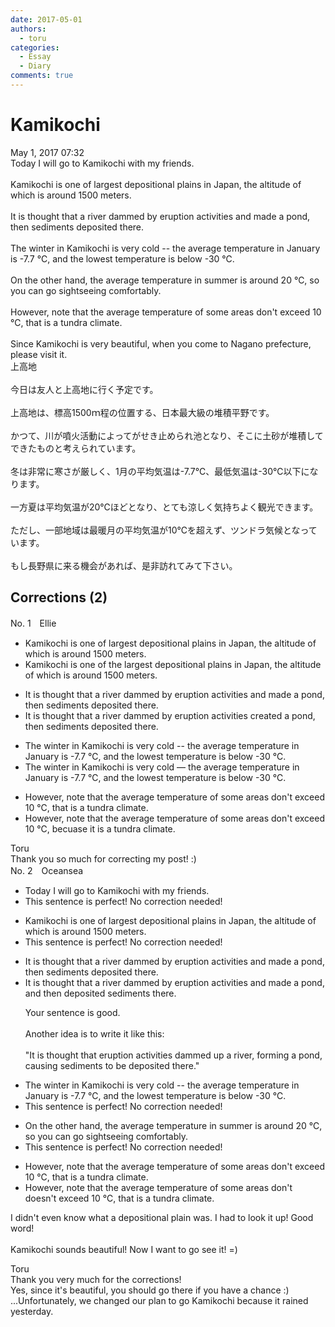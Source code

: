 ```yaml
---
date: 2017-05-01
authors:
  - toru
categories:
  - Essay
  - Diary
comments: true
---
```


# Kamikochi
<div class="date">May 1, 2017 07:32</div>
<div id="post"><div id="body_show_ori">
Today I will go to Kamikochi with my friends.<br/><br/>Kamikochi is one of largest depositional plains in Japan, the altitude of which is around 1500 meters.<br/><br/>It is thought that a river dammed by eruption activities and made a pond, then sediments deposited there.<br/><br/>The winter in Kamikochi is very cold -- the average temperature in January is -7.7 ℃, and the lowest temperature is below -30 ℃.<br/><br/>On the other hand, the average temperature in summer is around 20 ℃, so you can go sightseeing comfortably.<br/><br/>However, note that the average temperature of some areas don't exceed 10 ℃, that is a tundra climate.<br/><br/>Since Kamikochi is very beautiful, when you come to Nagano prefecture, please visit it.
</div></div>

<!-- more -->

<div id="post_ja"><div id="body_show_mo">
上高地<br/><br/>今日は友人と上高地に行く予定です。<br/><br/>上高地は、標高1500ｍ程の位置する、日本最大級の堆積平野です。<br/><br/>かつて、川が噴火活動によってがせき止められ池となり、そこに土砂が堆積してできたものと考えられています。<br/><br/>冬は非常に寒さが厳しく、1月の平均気温は-7.7℃、最低気温は-30℃以下になります。<br/><br/>一方夏は平均気温が20℃ほどとなり、とても涼しく気持ちよく観光できます。<br/><br/>ただし、一部地域は最暖月の平均気温が10℃を超えず、ツンドラ気候となっています。<br/><br/>もし長野県に来る機会があれば、是非訪れてみて下さい。
</div></div>

## Corrections (2)
<div id="block"><div class="first_name"> No. 1　<span class="just_name">Ellie</span></div><div id="block2">
<ul class="correction_field">
<li class="incorrect">Kamikochi is one of largest depositional plains in Japan, the altitude of which is around 1500 meters.</li>
<li class="corrected correct">
Kamikochi is one of <span class="f_blue">the </span>largest depositional plains in Japan, the altitude of which is around 1500 meters.
</li>
</ul>
<ul class="correction_field">
<li class="incorrect">It is thought that a river dammed by eruption activities and made a pond, then sediments deposited there.</li>
<li class="corrected correct">
It is thought that a river dammed by eruption activities<span class="f_blue"> created a</span> pond, then sediments deposited there.
</li>
</ul>
<ul class="correction_field">
<li class="incorrect">The winter in Kamikochi is very cold -- the average temperature in January is -7.7 ℃, and the lowest temperature is below -30 ℃.</li>
<li class="corrected correct">
The winter in Kamikochi is very cold <span class="f_blue">—</span> the average temperature in January is -7.7 ℃, and the lowest temperature is below -30 ℃.
</li>
</ul>
<ul class="correction_field">
<li class="incorrect">However, note that the average temperature of some areas don't exceed 10 ℃, that is a tundra climate.</li>
<li class="corrected correct">
However, note that the average temperature of some areas don't exceed 10 ℃, <span class="f_blue">becuase it </span>is a tundra climate.
</li>
</ul>
</div><div class="name"><span class="just_name">Toru</span><br>
Thank you so much for correcting my post! :)
</div>
</div>
<div id="block"><div class="first_name"> No. 2　<span class="just_name">Oceansea</span></div><div id="block2">
<ul class="correction_field">
<li class="incorrect">Today I will go to Kamikochi with my friends.</li>
<li class="corrected perfect">This sentence is perfect! No correction needed!</li>
</ul>
<ul class="correction_field">
<li class="incorrect">Kamikochi is one of largest depositional plains in Japan, the altitude of which is around 1500 meters.</li>
<li class="corrected perfect">This sentence is perfect! No correction needed!</li>
</ul>
<ul class="correction_field">
<li class="incorrect">It is thought that a river dammed by eruption activities and made a pond, then sediments deposited there.</li>
<li class="corrected correct">
It is thought that a river dammed by eruption activities <span class="sline"><span class="f_gray">and </span></span>made a pond, <span class="f_blue">and </span>then <span class="f_blue">deposited </span>sediments there.
<p class="correction_comment">Your sentence is good.<br/><br/>Another idea is to write it like this:<br/><br/>"It is thought that eruption activities dammed up a river, forming a pond, causing sediments to be deposited there."</p>
</li>
</ul>
<ul class="correction_field">
<li class="incorrect">The winter in Kamikochi is very cold -- the average temperature in January is -7.7 ℃, and the lowest temperature is below -30 ℃.</li>
<li class="corrected perfect">This sentence is perfect! No correction needed!</li>
</ul>
<ul class="correction_field">
<li class="incorrect">On the other hand, the average temperature in summer is around 20 ℃, so you can go sightseeing comfortably.</li>
<li class="corrected perfect">This sentence is perfect! No correction needed!</li>
</ul>
<ul class="correction_field">
<li class="incorrect">However, note that the average temperature of some areas don't exceed 10 ℃, that is a tundra climate.</li>
<li class="corrected correct">
However, note that the average temperature of some areas <span class="f_gray"><span class="sline">don't </span></span><span class="f_red">doesn't </span>exceed 10 ℃, that is a tundra climate.
</li>
</ul>
<p class="comment_small">
 I didn't even know what a depositional plain was. I had to look it up! Good word!
 <br/>
 <br/>
 Kamikochi sounds beautiful! Now I want to go see it! =)
</p>

</div><div class="name"><span class="just_name">Toru</span><br>
Thank you very much for the corrections!<br/>Yes, since it's beautiful, you should go there if you have a chance :)<br/>...Unfortunately, we changed our plan to go Kamikochi because it rained yesterday.
</div>
</div>
